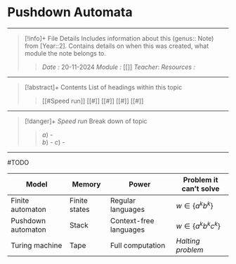 # Pushdown Automata
---
> [!info]+ File Details
> Includes information about this (genus:: Note) from [Year::2]. Contains details on when this was created, what module the note belongs to.
> > *Date :*  20-11-2024
> > *Module :* [[]]
> > *Teacher*: 
> > *Resources :*

---
> [!abstract]+ Contents
> List of headings within this topic
> > [[#Speed run]]
> [[#]]
> [[#]]
> [[#]]
> [[#]]

--- 
> [!danger]+ *Speed run*
> Break down of topic 
> > $a)$ -  
> $b)$ - 
> $c)$ - 

---

#TODO 

| **Model**          | **Memory**    | **Power**              | **Problem it can’t solve** |
| ------------------ | ------------- | ---------------------- | -------------------------- |
| Finite automaton   | Finite states | Regular languages      | $w \in \{ a^k b^k\}$       |
| Pushdown automaton | Stack         | Context-free languages | $w \in \{ a^k b^k c^k\}$   |
| Turing machine     | Tape          | Full computation       | $Halting$ $problem$        |
